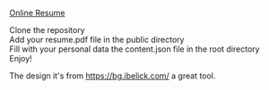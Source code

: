 [Online Resume](https://vickyvivalda.com/)

Clone the repository<br>
Add your resume.pdf file in the public directory<br>
Fill with your personal data the content.json file in the root directory<br>
Enjoy! 

The design it's from https://bg.ibelick.com/ a great tool.  
